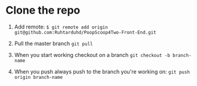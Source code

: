 # Clone the repo

1. Add remote: `$ git remote add origin git@github.com:Ruhtarduhd/PoopScoop4Two-Front-End.git`

2. Pull the master branch `git pull`

3. When you start working checkout on a branch `git checkout -b branch-name`

4. When you push always push to the branch you're working on: `git push origin branch-name`
